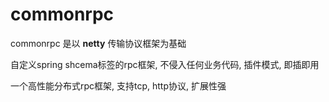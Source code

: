 # commonrpc

commonrpc 是以 **netty** 传输协议框架为基础

自定义spring shcema标签的rpc框架, 不侵入任何业务代码, 插件模式, 即插即用

一个高性能分布式rpc框架, 支持tcp, http协议, 扩展性强
